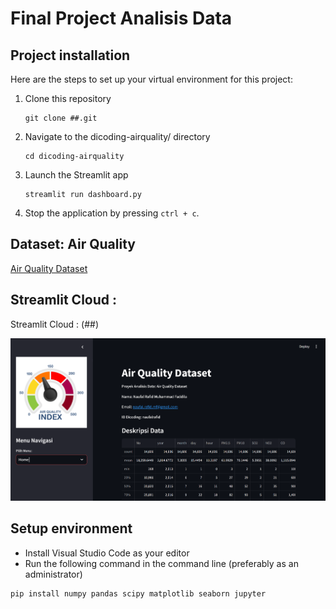 # Final Project Analisis Data

## Project installation

Here are the steps to set up your virtual environment for this project:

1. Clone this repository

   ```
   git clone ##.git
   ```

2. Navigate to the dicoding-airquality/ directory
   ```
   cd dicoding-airquality
   ```
3. Launch the Streamlit app
   ```
   streamlit run dashboard.py
   ```
4. Stop the application by pressing `ctrl + c`.

## Dataset: Air Quality

[Air Quality Dataset](https://github.com/marceloreis/HTI/tree/master)

## Streamlit Cloud :

Streamlit Cloud : (##)

![Air Quality Dashboard Preview](images/dashboard.png)

## Setup environment

- Install Visual Studio Code as your editor
- Run the following command in the command line (preferably as an administrator)

```
pip install numpy pandas scipy matplotlib seaborn jupyter
```
